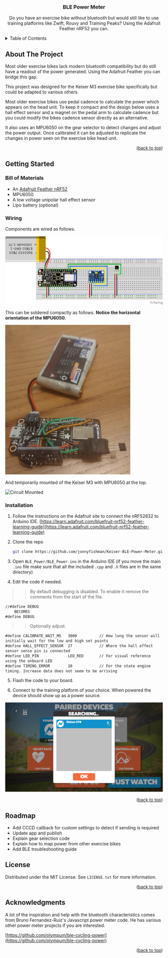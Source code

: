 
<div id="top"></div>
<h3 align="center">BLE Power Meter</h3>

  <p align="center">
    Do you have an exercise bike without bluetooth but would still like to use training platforms like Zwift, Rouvy and Training Peaks? Using the Adafruit Feather nRF52 you can.
    <br />

  </p>
</div>



<!-- TABLE OF CONTENTS -->
<details>
  <summary>Table of Contents</summary>
  <ol>
    <li>
      <a href="#about-the-project">About The Project</a>
    </li>
    <li>
      <a href="#getting-started">Getting Started</a>
      <ul>
        <li><a href="#prerequisites">Bill of Materials</a></li>
        <li><a href="#prerequisites">Wiring</a></li>
        <li><a href="#installation">Installation</a></li>
        <li><a href="#acknowledgments">Acknowledgments</a></li>        
      </ul>
    </li>
    <li><a href="#license">License</a></li>
  </ol>
</details>



<!-- ABOUT THE PROJECT -->
## About The Project

Most older exercise bikes lack modern bluetooth compatibility but do still have a readout of the power generated. Using the Adafruit Feather you can bridge this gap.

This project was designed for the Keiser M3 exercise bike specifically but could be adapted to various others.

Most older exercise bikes use pedal cadence to calculate the power which appears on the head unit. To keep it compact and the design below uses a hall effect sensor and a magnet on the pedal arm to calculate cadence but you could modify the bikes cadence sensor directly as an alternative.

It also uses an MPU6050 on the gear selector to detect changes and adjust the power output. Once calibrated it can be adjusted to replicate the changes in power seen on the exercise bike head unit.

<p align="right">(<a href="#top">back to top</a>)</p>



<!-- GETTING STARTED -->
## Getting Started



### Bill of Materials

* An [Adafruit Feather nRF52](https://www.adafruit.com/product/3406)
* MPU6050
* A low voltage unipolar hall effect sensor
* Lipo battery (optional)

### Wiring

Components are wired as follows.

![BLE Power Meter Fritzing](assets/images/BLE-Power-Meter-Schematic.png)

This can be soldered compactly as follows. **Notice the horizontal orientation of the MPU6050.**

![Soldered Circuit](assets/images/Soldered.png)

And temporarily mounted of the Keiser M3 with MPU6050 at the top.

![Circuit Mounted](assets/images/Mounted.png)


### Installation

1. Follow the instructions on the Adafruit site to connect the nRF52832 to Arduino IDE. [https://learn.adafruit.com/bluefruit-nrf52-feather-learning-guide](https://learn.adafruit.com/bluefruit-nrf52-feather-learning-guide)

2. Clone the repo
   ```sh
   git clone https://github.com/jonnyfishman/Keiser-BLE-Power-Meter.git
   ```
3. Open `BLE_Power/BLE_Power.ino` in the Arduino IDE (if you move the main `.ino` file make sure that all the included `.cpp` and `.h` files are in the same directory)

4. Edit the code if needed.

>> By default debugging is disabled. To enable it remove the comments from the start of the file.

```ide
//#define DEBUG  
    BECOMES
#define DEBUG  
```

>> Optionally adjust.

```ide
#define CALIBRATE_WAIT_MS   3000          // How long the sensor will initially wait for the low and high set points
#define HALL_EFFECT_SENSOR  27            // Where the hall effect sensor sense pin is connected
#define LED_PIN             LED_RED       // For visual reference using the onboard LED
#define TIMING_ERROR        10            // For the state engine timing. Increase data does not seem to be arriving
```

5. Flash the code to your board.

6. Connect to the training platform of your choice. When powered the device should show up as a power source.

![Zwift Device Selection Screen](assets/images/Zwift.png)


<p align="right">(<a href="#top">back to top</a>)</p>


## Roadmap

<ul>
  <li>Add CCCD callback for custom settings to detect if sending is required</li>
  <li>Update app and publish</li>
  <li>Explain gear selection code</li>
  <li>Explain how to map power from other exercise bikes</li>
  <li>Add BLE troubleshooting guide</li>
</ul>

<!-- LICENSE -->
## License

Distributed under the MIT License. See `LICENSE.txt` for more information.

<p align="right">(<a href="#top">back to top</a>)</p>

<!-- ACKNOWLEDGMENTS -->
## Acknowledgments

A lot of the inspiration and help with the bluetooth characteristics comes from Bruno Fernandez-Ruiz's Javascript power meter code. He has various other power meter projects if you are interested.

[https://github.com/olympum/ble-cycling-power](https://github.com/olympum/ble-cycling-power)

<p align="right">(<a href="#top">back to top</a>)</p>
